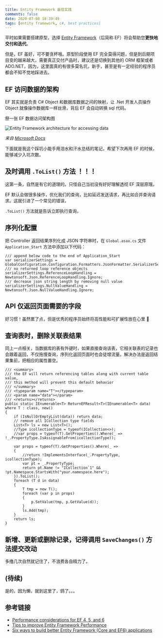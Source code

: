 ```yaml
---
title: Entity Framework 最佳实践
comments: false
date: 2020-07-08 18:39:49
tags: [entity framework, c#, best practices]
---
```


平时如果需要搭建原型，选择 [Entity Framework](https://docs.microsoft.com/en-us/ef/)（后简称 EF）将会帮助您**更快地交付和迭代**。

但是，EF 虽好，可不要贪杯哦。原型阶段使用 EF 完全莫得问题，但是到后期项目变的越来越大，需要真正交付产品时，建议还是切换到其他的 ORM 框架或者 ADO.NET，因为，这里面真的有很多莫名坑，新手，甚至是有一定经验的程序员都会不知不觉地踩进去。

## EF 访问数据的架构

EF 其实就是负责 C# Object 和数据库数据之间的映射，让 .Net 开发人员操作 Object 就像操作数据库一样丝滑，背后 EF 会自动转换 sql 代码。

祭一张 EF 数据访问架构图

![Entity Framework architecture for accessing data](https://docs.microsoft.com/en-us/dotnet/framework/data/adonet/ef/media/wd-efarchdiagram.gif)

*来自 [Microsoft Docs](https://docs.microsoft.com/en-us/dotnet/framework/data/adonet/ef/overview)*

下面就是我这个踩坑小能手用泪水和汗水总结的笔记，希望下次再用 EF 的时候，能够减少入坑次数。

## 及时调用 `.ToList()` 方法 ！！！

这第一条，自然是有它的道理的。只怪自己当初没有好好理解透彻 EF 深层原理。

EF 默认会做很多操作，优化我们的查询，比如延迟发送请求，再比如合并查询请求。这就引进了一个常见的错误，

`.ToList()` 方法就是告诉立即执行查询，

## 序列化配置

把 Controller 返回结果序列化成 JSON 字符串时，在 `Global.asax.cs` 文件 `Application_Start` 方法中添加以下代码：

``` CSharp
/// append below code to the end of Application_Start
var serializerSettings = GlobalConfiguration.Configuration.Formatters.JsonFormatter.SerializerSettings;
/// no returned loop reference objects
serializerSettings.ReferenceLoopHandling = Newtonsoft.Json.ReferenceLoopHandling.Ignore;
/// decrease json string length by removing null value
serializerSettings.NullValueHandling = Newtonsoft.Json.NullValueHandling.Ignore;
```

## API 仅返回页面需要的字段

好习惯！虽然累了点，但是优秀的程序员始终将高性能和可扩展性放在心里 🙂

## 查询表时，删除关联表结果

同上一点相关，当数据库的表有外键时，如果直接查询该表，它相关联表的记录也会跟着返回，不仅拖慢查询，序列化返回页面时也会徒增流量。解决办法是返回结果集前，把相应的属性置空。

```CSharp
/// <summary>
/// the EF will return referencing tables along with current table value,
/// this method will prevent this default behavior
/// </summary>
/// <typeparam name="T"></typeparam>
/// <param name="data"></param>
/// <returns></returns>
public static IEnumerable<T> ReturnEFResult<T>(IEnumerable<T> data) where T : class, new()
{
    if (IsNullOrEmptyList(data)) return data;
    // remove all ICollection type fields
    List<T> ls = new List<T>();
    //Type icollectionType = typeof(ICollection<>);
    //var props = typeof(T).GetProperties().Where(_ => !_.PropertyType.IsAssignableFrom(icollectionType));
    
    var props = typeof(T).GetProperties().Where(_ =>
    {
        //return !ImplementsInterface(_.PropertyType, icollectionType);
        var pt = _.PropertyType;
        return pt.Name != "ICollection`1" && !pt.Namespace.StartsWith("your.namespace.here");
    }).ToList();
    foreach (T d in data)
    {
        T tmp = new T();
        foreach (var p in props)
        {
            p.SetValue(tmp, p.GetValue(d));
        }
        ls.Add(tmp);
    }
    return ls;
}
```
## 新增、更新或删除记录，记得调用 `SaveChanges()` 方法提交改动

多撸几次自然就记住了，不浪费各自精力了。

## (待续)

是的，因为懒，就到这里了，鸽了。。。

## 参考链接

- [Performance considerations for EF 4, 5, and 6](https://docs.microsoft.com/en-us/ef/ef6/fundamentals/performance/perf-whitepaper)
- [Tips to improve Entity Framework Performance](https://www.dotnettricks.com/learn/entityframework/tips-to-improve-entity-framework-performance)
- [Six ways to build better Entity Framework (Core and EF6) applications](https://www.thereformedprogrammer.net/six-ways-to-build-better-entity-framework-core-and-ef6-applications/)


